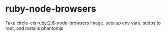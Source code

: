 # ruby-node-browsers

Take circle-cis ruby:2.6-node-browsers image. sets up env vars, sudos to root, and installs phantomjs
